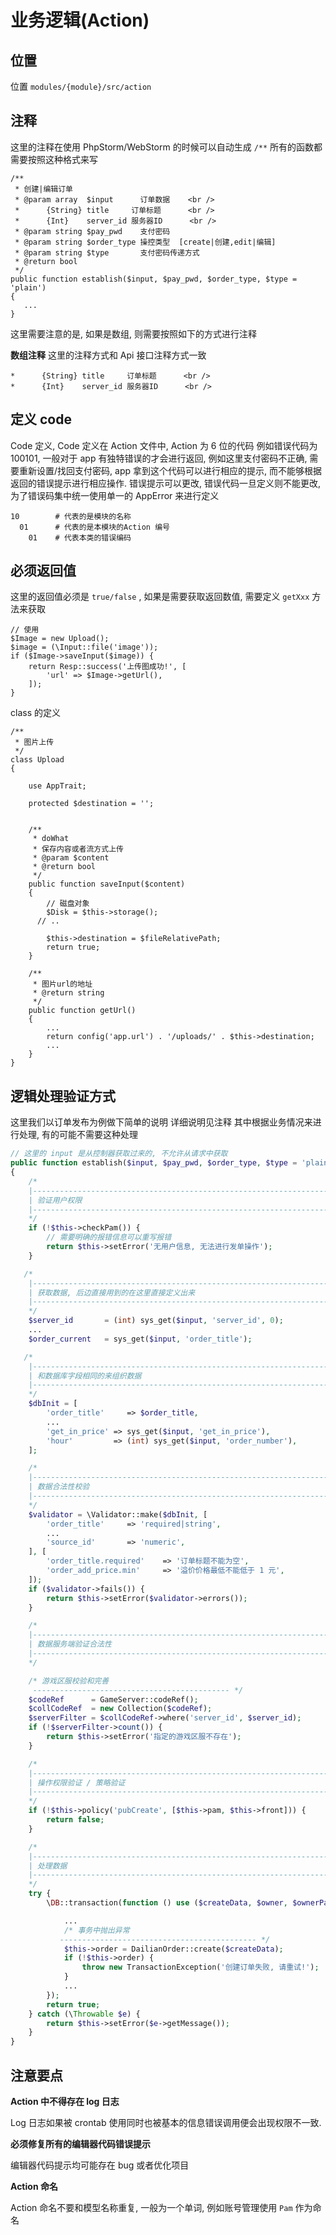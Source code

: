 # 业务逻辑(Action)

## 位置

位置 `modules/{module}/src/action`

## 注释

这里的注释在使用 PhpStorm/WebStorm 的时候可以自动生成 `/**`
所有的函数都需要按照这种格式来写

```
/**
 * 创建|编辑订单
 * @param array  $input      订单数据    <br />
 *      {String} title     订单标题      <br />
 *      {Int}    server_id 服务器ID      <br />
 * @param string $pay_pwd    支付密码
 * @param string $order_type 操控类型  [create|创建,edit|编辑]
 * @param string $type       支付密码传递方式
 * @return bool
 */
public function establish($input, $pay_pwd, $order_type, $type = 'plain')
{
   ...
}
```

这里需要注意的是, 如果是数组, 则需要按照如下的方式进行注释

**数组注释** 这里的注释方式和 Api 接口注释方式一致

```
*      {String} title     订单标题      <br />
*      {Int}    server_id 服务器ID      <br />
```

## 定义 code

Code 定义, Code 定义在 Action 文件中, Action 为 6 位的代码 例如错误代码为
100101, 一般对于 app 有独特错误的才会进行返回, 例如这里支付密码不正确,
需要重新设置/找回支付密码, app 拿到这个代码可以进行相应的提示,
而不能够根据返回的错误提示进行相应操作. 错误提示可以更改,
错误代码一旦定义则不能更改, 为了错误码集中统一使用单一的 AppError 来进行定义

```
10        # 代表的是模块的名称
  01      # 代表的是本模块的Action 编号
    01    # 代表本类的错误编码
```

## 必须返回值

这里的返回值必须是 `true/false` , 如果是需要获取返回数值, 需要定义
`getXxx` 方法来获取

```
// 使用
$Image = new Upload();
$image = (\Input::file('image'));
if ($Image->saveInput($image)) {
    return Resp::success('上传图成功!', [
        'url' => $Image->getUrl(),
    ]);
}
```

class 的定义

```
/**
 * 图片上传
 */
class Upload
{

    use AppTrait;

    protected $destination = '';


    /**
     * doWhat
     * 保存内容或者流方式上传
     * @param $content
     * @return bool
     */
    public function saveInput($content)
    {
        // 磁盘对象
        $Disk = $this->storage();
      // ..

        $this->destination = $fileRelativePath;
        return true;
    }

    /**
     * 图片url的地址
     * @return string
     */
    public function getUrl()
    {
        ...
        return config('app.url') . '/uploads/' . $this->destination;
        ...
    }
}
```

## 逻辑处理验证方式

这里我们以订单发布为例做下简单的说明 详细说明见注释
其中根据业务情况来进行处理, 有的可能不需要这种处理

```php
// 这里的 input 是从控制器获取过来的, 不允许从请求中获取
public function establish($input, $pay_pwd, $order_type, $type = 'plain')
{
    /*
    |--------------------------------------------------------------------------
    | 验证用户权限
    |--------------------------------------------------------------------------
    */
    if (!$this->checkPam()) {
        // 需要明确的报错信息可以重写报错
        return $this->setError('无用户信息, 无法进行发单操作');
    }

   /*
    |--------------------------------------------------------------------------
    | 获取数据, 后边直接用到的在这里直接定义出来
    |--------------------------------------------------------------------------
    */
    $server_id       = (int) sys_get($input, 'server_id', 0);
    ...
    $order_current   = sys_get($input, 'order_title');

   /*
    |--------------------------------------------------------------------------
    | 和数据库字段相同的来组织数据
    |--------------------------------------------------------------------------
    */
    $dbInit = [
        'order_title'     => $order_title,
        ...
        'get_in_price' => sys_get($input, 'get_in_price'),
        'hour'         => (int) sys_get($input, 'order_number'),
    ];

    /*
    |--------------------------------------------------------------------------
    | 数据合法性校验
    |--------------------------------------------------------------------------
    */
    $validator = \Validator::make($dbInit, [
        'order_title'     => 'required|string',
        ...
        'source_id'       => 'numeric',
    ], [
        'order_title.required'    => '订单标题不能为空',
        'order_add_price.min'     => '溢价价格最低不能低于 1 元',
    ]);
    if ($validator->fails()) {
        return $this->setError($validator->errors());
    }

    /*
    |--------------------------------------------------------------------------
    | 数据服务端验证合法性
    |--------------------------------------------------------------------------
    */

    /* 游戏区服校验和完善
     -------------------------------------------- */
    $codeRef      = GameServer::codeRef();
    $collCodeRef  = new Collection($codeRef);
    $serverFilter = $collCodeRef->where('server_id', $server_id);
    if (!$serverFilter->count()) {
        return $this->setError('指定的游戏区服不存在');
    }

    /*
    |--------------------------------------------------------------------------
    | 操作权限验证 / 策略验证
    |--------------------------------------------------------------------------
    */
    if (!$this->policy('pubCreate', [$this->pam, $this->front])) {
        return false;
    }

    /*
    |--------------------------------------------------------------------------
    | 处理数据
    |--------------------------------------------------------------------------
    */
    try {
        \DB::transaction(function () use ($createData, $owner, $ownerPam, $totalNeedPrice) {

            ...
            /* 事务中抛出异常
           -------------------------------------------- */
            $this->order = DailianOrder::create($createData);
            if (!$this->order) {
                throw new TransactionException('创建订单失败, 请重试!');
            }
            ...
        });
        return true;
    } catch (\Throwable $e) {
        return $this->setError($e->getMessage());
    }
}
```

## 注意要点

**Action 中不得存在 log 日志**

Log 日志如果被 crontab
使用同时也被基本的信息错误调用便会出现权限不一致.

**必须修复所有的编辑器代码错误提示**

编辑器代码提示均可能存在 bug
或者优化项目

**Action 命名**

Action 命名不要和模型名称重复,
一般为一个单词, 例如账号管理使用 `Pam` 作为命名
